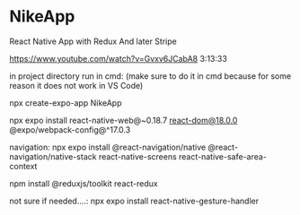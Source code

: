# NikeApp
React Native App with Redux And later Stripe

https://www.youtube.com/watch?v=Gvxv6JCabA8
3:13:33

in project directory run in cmd:
(make sure to do it in cmd because for some reason it does not work in VS Code)

npx create-expo-app NikeApp

npx expo install react-native-web@~0.18.7 react-dom@18.0.0 @expo/webpack-config@^17.0.3

navigation:
npx expo install @react-navigation/native @react-navigation/native-stack react-native-screens react-native-safe-area-context

npm install @reduxjs/toolkit react-redux

not sure if needed....:
npx expo install react-native-gesture-handler